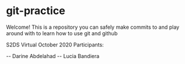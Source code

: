 # git-practice

Welcome! This is a repository you can safely make commits to and play around with to learn how to use git and github

S2DS Virtual October 2020 Participants:

-- Darine Abdelahad
-- Lucia Bandiera
